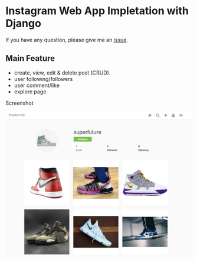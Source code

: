 # Instagram Web App Impletation with Django

If you have any question, please give me an [issue](https://github.com/murphykobe/InstaProj/issues).

## Main Feature

* create, view, edit & delete post (CRUD).
* user following/followers
* user comment/like
* explore page

Screenshot

![alt text](https://github.com/murphykobe/InstaProj/blob/master/readme.png)
